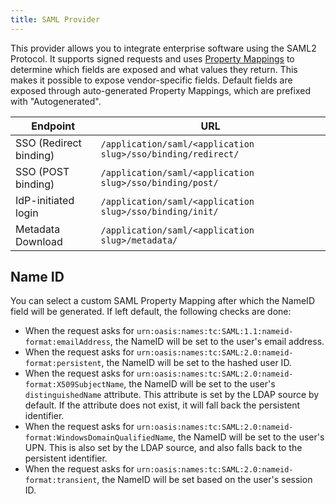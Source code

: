 ```yaml
---
title: SAML Provider
---
```


This provider allows you to integrate enterprise software using the SAML2 Protocol. It supports signed requests and uses [Property Mappings](../property-mappings/index.md#saml-property-mapping) to determine which fields are exposed and what values they return. This makes it possible to expose vendor-specific fields.
Default fields are exposed through auto-generated Property Mappings, which are prefixed with "Autogenerated".

| Endpoint               | URL                                                          |
| ---------------------- | ------------------------------------------------------------ |
| SSO (Redirect binding) | `/application/saml/<application slug>/sso/binding/redirect/` |
| SSO (POST binding)     | `/application/saml/<application slug>/sso/binding/post/`     |
| IdP-initiated login    | `/application/saml/<application slug>/sso/binding/init/`     |
| Metadata Download      | `/application/saml/<application slug>/metadata/`             |

## Name ID

You can select a custom SAML Property Mapping after which the NameID field will be generated. If left default, the following checks are done:

- When the request asks for `urn:oasis:names:tc:SAML:1.1:nameid-format:emailAddress`, the NameID will be set to the user's email address.
- When the request asks for `urn:oasis:names:tc:SAML:2.0:nameid-format:persistent`, the NameID will be set to the hashed user ID.
- When the request asks for `urn:oasis:names:tc:SAML:2.0:nameid-format:X509SubjectName`, the NameID will be set to the user's `distinguishedName` attribute. This attribute is set by the LDAP source by default. If the attribute does not exist, it will fall back the persistent identifier.
- When the request asks for `urn:oasis:names:tc:SAML:2.0:nameid-format:WindowsDomainQualifiedName`, the NameID will be set to the user's UPN. This is also set by the LDAP source, and also falls back to the persistent identifier.
- When the request asks for `urn:oasis:names:tc:SAML:2.0:nameid-format:transient`, the NameID will be set based on the user's session ID.
